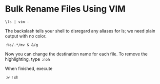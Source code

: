# Bulk Rename Files Using VIM

```
\ls | vim -
```

The backslash tells your shell to disregard any aliases for ls; we need plain output with no color.

```
:%s/.*/mv & &/g
```

Now you can change the destination name for each file.
To remove the highlighting, type `:noh`

When finished, execute

```
:w !sh
```

